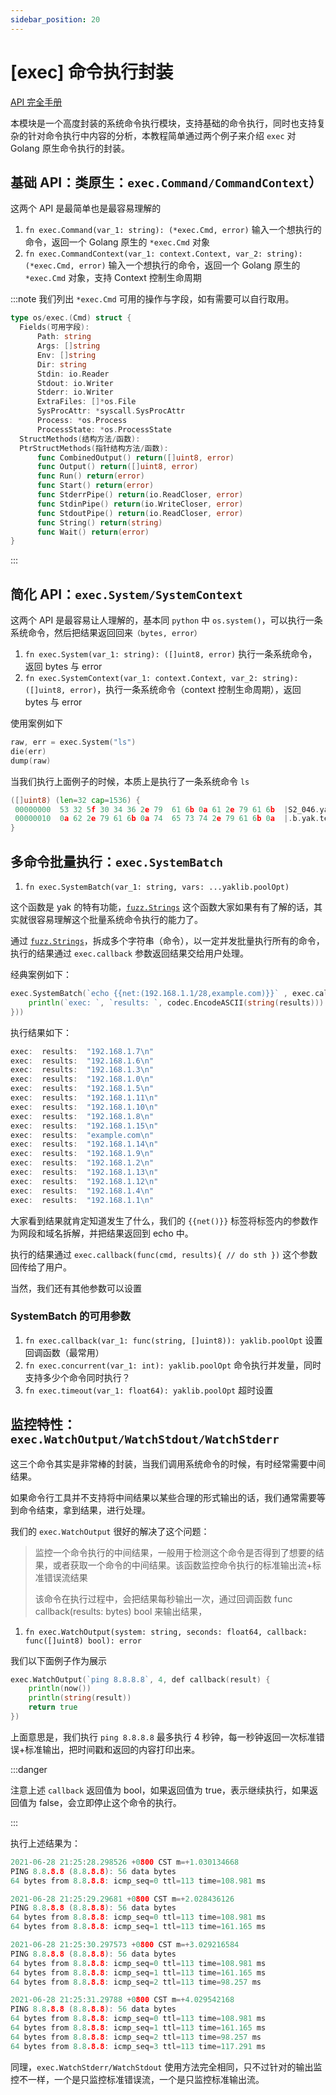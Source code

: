```yaml
---
sidebar_position: 20
---
```


# [exec] 命令执行封装

[API 完全手册](/docs/api/exec)

本模块是一个高度封装的系统命令执行模块，支持基础的命令执行，同时也支持复杂的针对命令执行中内容的分析，本教程简单通过两个例子来介绍 `exec` 对 Golang 原生命令执行的封装。

## 基础 API：类原生：`exec.Command/CommandContext`）

这两个 API 是最简单也是最容易理解的

1. `fn exec.Command(var_1: string): (*exec.Cmd, error)` 输入一个想执行的命令，返回一个 Golang 原生的 `*exec.Cmd` 对象
1. `fn exec.CommandContext(var_1: context.Context, var_2: string): (*exec.Cmd, error)` 输入一个想执行的命令，返回一个 Golang
   原生的 `*exec.Cmd` 对象，支持 Context 控制生命周期

:::note 我们列出 `*exec.Cmd` 可用的操作与字段，如有需要可以自行取用。

```go
type os/exec.(Cmd) struct {
  Fields(可用字段): 
      Path: string  
      Args: []string  
      Env: []string  
      Dir: string  
      Stdin: io.Reader  
      Stdout: io.Writer  
      Stderr: io.Writer  
      ExtraFiles: []*os.File  
      SysProcAttr: *syscall.SysProcAttr  
      Process: *os.Process  
      ProcessState: *os.ProcessState  
  StructMethods(结构方法/函数): 
  PtrStructMethods(指针结构方法/函数): 
      func CombinedOutput() return([]uint8, error) 
      func Output() return([]uint8, error) 
      func Run() return(error) 
      func Start() return(error) 
      func StderrPipe() return(io.ReadCloser, error) 
      func StdinPipe() return(io.WriteCloser, error) 
      func StdoutPipe() return(io.ReadCloser, error) 
      func String() return(string) 
      func Wait() return(error) 
}
```

:::

## 简化 API：`exec.System/SystemContext`

这两个 API 是最容易让人理解的，基本同 `python` 中 `os.system()`，可以执行一条系统命令，然后把结果返回回来`（bytes, error）`

1. `fn exec.System(var_1: string): ([]uint8, error)` 执行一条系统命令，返回 bytes 与 error
1. `fn exec.SystemContext(var_1: context.Context, var_2: string): ([]uint8, error)`，执行一条系统命令（context 控制生命周期），返回 bytes 与 error

使用案例如下

```go
raw, err = exec.System("ls")
die(err)
dump(raw)
```

当我们执行上面例子的时候，本质上是执行了一条系统命令 `ls`

```go
([]uint8) (len=32 cap=1536) {
 00000000  53 32 5f 30 34 36 2e 79  61 6b 0a 61 2e 79 61 6b  |S2_046.yak.a.yak|
 00000010  0a 62 2e 79 61 6b 0a 74  65 73 74 2e 79 61 6b 0a  |.b.yak.test.yak.|
}
```

## 多命令批量执行：`exec.SystemBatch`

1. `fn exec.SystemBatch(var_1: string, vars: ...yaklib.poolOpt)`

这个函数是 yak 的特有功能，[`fuzz.Strings`](/docs/api/fuzz#fuzzstrings) 这个函数大家如果有有了解的话，其实就很容易理解这个批量系统命令执行的能力了。

通过 [`fuzz.Strings`](/docs/api/fuzz#fuzzstrings)，拆成多个字符串（命令），以一定并发批量执行所有的命令，执行的结果通过 `exec.callback` 参数返回结果交给用户处理。

经典案例如下：

```go
exec.SystemBatch(`echo {{net:(192.168.1.1/28,example.com)}}` , exec.callback(func(cmd, results){
    println(`exec: `, `results: `, codec.EncodeASCII(string(results)))
}))
```

执行结果如下：

```go
exec:  results:  "192.168.1.7\n"
exec:  results:  "192.168.1.6\n"
exec:  results:  "192.168.1.3\n"
exec:  results:  "192.168.1.0\n"
exec:  results:  "192.168.1.5\n"
exec:  results:  "192.168.1.11\n"
exec:  results:  "192.168.1.10\n"
exec:  results:  "192.168.1.8\n"
exec:  results:  "192.168.1.15\n"
exec:  results:  "example.com\n"
exec:  results:  "192.168.1.14\n"
exec:  results:  "192.168.1.9\n"
exec:  results:  "192.168.1.2\n"
exec:  results:  "192.168.1.13\n"
exec:  results:  "192.168.1.12\n"
exec:  results:  "192.168.1.4\n"
exec:  results:  "192.168.1.1\n"
```

大家看到结果就肯定知道发生了什么，我们的 `{{net()}}` 标签将标签内的参数作为网段和域名拆解，并把结果返回到 echo 中。

执行的结果通过 `exec.callback(func(cmd, results){ // do sth })` 这个参数回传给了用户。

当然，我们还有其他参数可以设置

### SystemBatch 的可用参数

1. `fn exec.callback(var_1: func(string, []uint8)): yaklib.poolOpt` 设置回调函数（最常用） 
1. `fn exec.concurrent(var_1: int): yaklib.poolOpt` 命令执行并发量，同时支持多少个命令同时执行？
1. `fn exec.timeout(var_1: float64): yaklib.poolOpt` 超时设置

## 监控特性：`exec.WatchOutput/WatchStdout/WatchStderr`

这三个命令其实是非常棒的封装，当我们调用系统命令的时候，有时经常需要中间结果。

如果命令行工具并不支持将中间结果以某些合理的形式输出的话，我们通常需要等到命令结束，拿到结果，进行处理。

我们的 `exec.WatchOutput` 很好的解决了这个问题：

> 监控一个命令执行的中间结果，一般用于检测这个命令是否得到了想要的结果，或者获取一个命令的中间结果。该函数监控命令执行的标准输出流+标准错误流结果
> 
> 该命令在执行过程中，会把结果每秒输出一次，通过回调函数 func callback(results: bytes) bool 来输出结果，

1. `fn exec.WatchOutput(system: string, seconds: float64, callback: func([]uint8) bool): error`

我们以下面例子作为展示

```go
exec.WatchOutput(`ping 8.8.8.8`, 4, def callback(result) {
    println(now())
    println(string(result))
    return true
})
```

上面意思是，我们执行 `ping 8.8.8.8` 最多执行 4 秒钟，每一秒钟返回一次标准错误+标准输出，把时间戳和返回的内容打印出来。

:::danger

注意上述 `callback` 返回值为 bool，如果返回值为 true，表示继续执行，如果返回值为 false，会立即停止这个命令的执行。

:::

执行上述结果为：

```go
2021-06-28 21:25:28.298526 +0800 CST m=+1.030134668
PING 8.8.8.8 (8.8.8.8): 56 data bytes
64 bytes from 8.8.8.8: icmp_seq=0 ttl=113 time=108.981 ms

2021-06-28 21:25:29.29681 +0800 CST m=+2.028436126
PING 8.8.8.8 (8.8.8.8): 56 data bytes
64 bytes from 8.8.8.8: icmp_seq=0 ttl=113 time=108.981 ms
64 bytes from 8.8.8.8: icmp_seq=1 ttl=113 time=161.165 ms

2021-06-28 21:25:30.297573 +0800 CST m=+3.029216584
PING 8.8.8.8 (8.8.8.8): 56 data bytes
64 bytes from 8.8.8.8: icmp_seq=0 ttl=113 time=108.981 ms
64 bytes from 8.8.8.8: icmp_seq=1 ttl=113 time=161.165 ms
64 bytes from 8.8.8.8: icmp_seq=2 ttl=113 time=98.257 ms

2021-06-28 21:25:31.29788 +0800 CST m=+4.029542168
PING 8.8.8.8 (8.8.8.8): 56 data bytes
64 bytes from 8.8.8.8: icmp_seq=0 ttl=113 time=108.981 ms
64 bytes from 8.8.8.8: icmp_seq=1 ttl=113 time=161.165 ms
64 bytes from 8.8.8.8: icmp_seq=2 ttl=113 time=98.257 ms
64 bytes from 8.8.8.8: icmp_seq=3 ttl=113 time=117.291 ms

```

同理，`exec.WatchStderr/WatchStdout` 使用方法完全相同，只不过针对的输出监控不一样，一个是只监控标准错误流，一个是只监控标准输出流。
